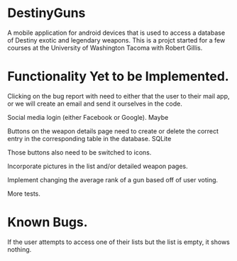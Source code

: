 # DestinyGuns
A mobile application for android devices that is used to access a database of Destiny exotic and 
legendary weapons. This is a projct started for a few courses at the University of Washington 
Tacoma with Robert Gillis.

# Functionality Yet to be Implemented.
Clicking on the bug report with need to either that the user to their mail app, or we will create 
an email and send it ourselves in the code.

Social media login (either Facebook or Google). Maybe

Buttons on the weapon details page need to create or delete the correct entry in the corresponding
 table in the database. SQLite
 
Those buttons also need to be switched to icons.

Incorporate pictures in the list and/or detailed weapon pages.

Implement changing the average rank of a gun based off of user voting.

More tests.

# Known Bugs.

If the user attempts to access one of their lists but the list is empty, it shows nothing.
